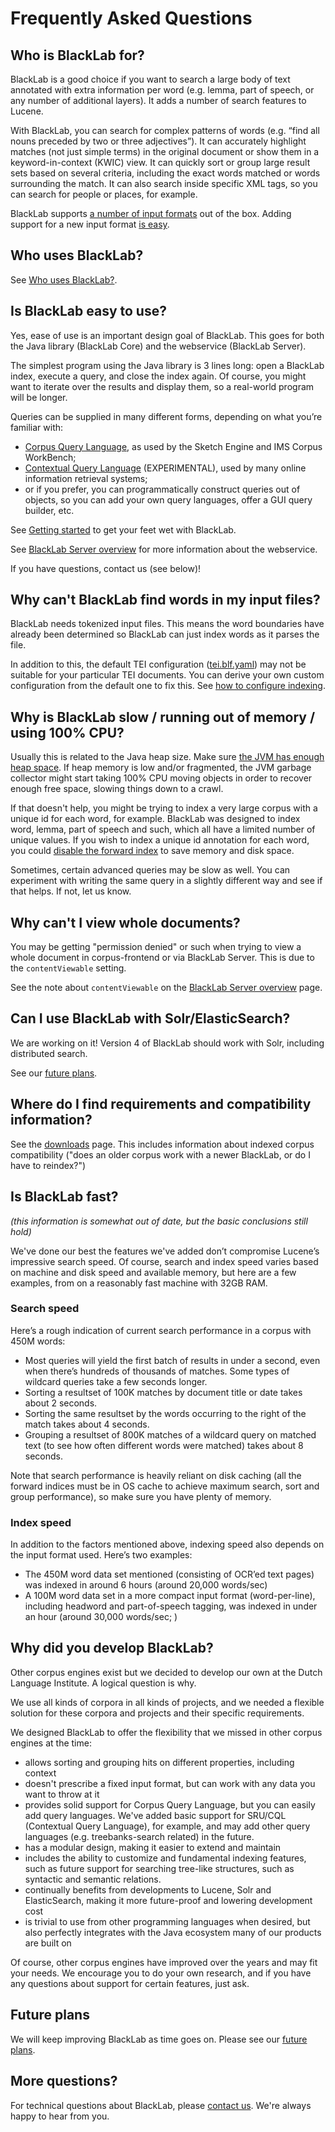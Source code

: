 # Frequently Asked Questions


## Who is BlackLab for?

BlackLab is a good choice if you want to search a large body of text annotated with extra information per word (e.g. lemma, part of speech, or any number of additional layers). It adds a number of search features to Lucene.

With BlackLab, you can search for complex patterns of words (e.g. “find all nouns preceded by two or three adjectives”). It can accurately highlight matches (not just simple terms) in the original document or show them in a keyword-in-context (KWIC) view. It can quickly sort or group large result sets based on several criteria, including the exact words matched or words surrounding the match. It can also search inside specific XML tags, so you can search for people or places, for example.

BlackLab supports [a number of input formats](/guide/indexing-with-blacklab.md#supported-formats) out of the box. Adding support for a new input format [is easy](how-to-configure-indexing.md).


## Who uses BlackLab?

See [Who uses BlackLab?](who-uses-blacklab.md).


## Is BlackLab easy to use?

Yes, ease of use is an important design goal of BlackLab. This goes for both the Java library (BlackLab Core) and the webservice (BlackLab Server).

The simplest program using the Java library is 3 lines long: open a BlackLab index, execute a query, and close the index again. Of course, you might want to iterate over the results and display them, so a real-world program will be longer.

Queries can be supplied in many different forms, depending on what you’re familiar with:

- [Corpus Query Language](/guide/corpus-query-language.md), as used by the Sketch Engine and IMS Corpus WorkBench;
- [Contextual Query Language](http://www.loc.gov/standards/sru/specs/cql.html) (EXPERIMENTAL), used by many online information retrieval systems;
- or if you prefer, you can programmatically construct queries out of objects, so you can add your own query languages, offer a GUI query builder, etc.

See [Getting started](getting-started.md) to get your feet wet with BlackLab.
<!-- See the [reference documentation](/development/apidocs/) for a detailed overview of the Java library, or -->
See [BlackLab Server overview](/server/) for more information about the webservice.

If you have questions, contact us (see below)!


## Why can't BlackLab find words in my input files?

BlackLab needs tokenized input files. This means the word boundaries have already been determined so BlackLab can just index words as it parses the file.

In addition to this, the default TEI configuration ([tei.blf.yaml](https://github.com/INL/BlackLab/blob/main/core/src/main/resources/formats/tei.blf.yaml)) may not be suitable for your particular TEI documents. You can derive your own custom configuration from the default one to fix this. See [how to configure indexing](how-to-configure-indexing.md).
 

## Why is BlackLab slow / running out of memory / using 100% CPU? 

Usually this is related to the Java heap size. Make sure [the JVM has enough heap space](http://crunchify.com/how-to-change-jvm-heap-setting-xms-xmx-of-tomcat/). If heap memory is low and/or fragmented, the JVM garbage collector might start taking 100% CPU moving objects in order to recover enough free space, slowing things down to a crawl.

If that doesn't help, you might be trying to index a very large corpus with a unique id for each word, for example. BlackLab was designed to index word, lemma, part of speech and such, which all have a limited number of unique values. If you wish to index a unique id annotation for each word, you could [disable the forward index](/guide/how-to-configure-indexing.md#reducing-index-size) to save memory and disk space. 

Sometimes, certain advanced queries may be slow as well. You can experiment with writing the same query in a slightly different way and see if that helps. If not, let us know.


## Why can't I view whole documents?

You may be getting "permission denied" or such when trying to view a whole document in corpus-frontend or via BlackLab Server. This is due to the `contentViewable` setting.

See the note about `contentViewable` on the [BlackLab Server overview](/server/) page.


## Can I use BlackLab with Solr/ElasticSearch?

We are working on it! Version 4 of BlackLab should work with Solr, including distributed search. 

See our [future plans](future-plans.md).


## Where do I find requirements and compatibility information? 

See the [downloads](/development/downloads.md) page. This includes information about indexed corpus compatibility ("does an older corpus work with a newer BlackLab, or do I have to reindex?")


## Is BlackLab fast?

_(this information is somewhat out of date, but the basic conclusions still hold)_

We've done our best the features we've added don’t compromise Lucene’s impressive search speed. Of course, search and index speed varies based on machine and disk speed and available memory, but here are a few examples, from on a reasonably fast machine with 32GB RAM.


### Search speed

Here’s a rough indication of current search performance in a corpus with 450M words:

- Most queries will yield the first batch of results in under a second, even when there’s hundreds of thousands of matches. Some types of wildcard queries take a few seconds longer.
- Sorting a resultset of 100K matches by document title or date takes about 2 seconds.
- Sorting the same resultset by the words occurring to the right of the match takes about 4 seconds.
- Grouping a resultset of 800K matches of a wildcard query on matched text (to see how often different words were matched) takes about 8 seconds.

Note that search performance is heavily reliant on disk caching (all the forward indices must be in OS cache to achieve maximum search, sort and group performance), so make sure you have plenty of memory.

### Index speed

In addition to the factors mentioned above, indexing speed also depends on the input format used. Here’s two examples:

- The 450M word data set mentioned (consisting of OCR’ed text pages) was indexed in around 6 hours (around 20,000 words/sec)
- A 100M word data set in a more compact input format (word-per-line), including headword and part-of-speech tagging, was indexed in under an hour (around 30,000 words/sec; )


## Why did you develop BlackLab?

Other corpus engines exist but we decided to develop our own at the Dutch Language Institute. A logical question is why.

We use all kinds of corpora in all kinds of projects, and we needed a flexible solution for these corpora and projects and their specific requirements.

We designed BlackLab to offer the flexibility that we missed in other corpus engines at the time:

- allows sorting and grouping hits on different properties, including context
- doesn't prescribe a fixed input format, but can work with any data you want to throw at it
- provides solid support for Corpus Query Language, but you can easily add query languages. We've added basic support for SRU/CQL (Contextual Query Language), for example, and may add other query languages (e.g. treebanks-search related) in the future.
- has a modular design, making it easier to extend and maintain
- includes the ability to customize and fundamental indexing features, such as future support for searching tree-like structures, such as syntactic and semantic relations.
- continually benefits from developments to Lucene, Solr and ElasticSearch, making it more future-proof and lowering development cost
- is trivial to use from other programming languages when desired, but also perfectly integrates with the Java ecosystem many of our products are built on

Of course, other corpus engines have improved over the years and may fit your needs. We encourage you to do your own research, and if you have any questions about support for certain features, just ask.


## Future plans

We will keep improving BlackLab as time goes on. Please see our [future plans](future-plans.md).


## More questions?

For technical questions about BlackLab, please [contact us](/guide/about.md#contact-us). We're always happy to hear from you.
